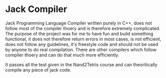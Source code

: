 # Jack Compiler
Jack Programming Language Compiler written purely in C++, does not follow most of the compiler thoery and is therefore extremely complicated.
The purpose of the project was for me to have fun and build something functional, it does not therefore return errors in most cases, is not efficient, does not follow any guidelines, it's freestyle code and should not be used by anyone to do real compilation. There are other compilers which follow compiler thoery and can do that much more efficiently.

It passes all the test given in the Nand2Tetris course and can theoritically compile any piece of jack code. 
